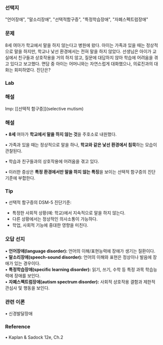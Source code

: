 ### 선택지

"언어장애", "말소리장애", "선택적함구증", "특정학습장애", "자폐스펙트럼장애"

### 문제

8세 여아가 학교에서 말을 하지 않는다고 병원에 왔다. 아이는 가족과 있을 때는 정상적으로 말을 하지만, 학교나 낯선 환경에서는 전혀 말을 하지 않았다. 선생님은 아이가 교실에서 친구들과 상호작용을 거의 하지 않고, 질문에 대답하지 않아 학습에 어려움을 겪고 있다고 보고했다. 면담 중 아이는 어머니와는 자연스럽게 대화했으나, 의료진과의 대화는 회피하였다. 진단은?

### Lab

### 해설

Imp: [[선택적 함구증]](selective mutism)

### 해설

• **8세** 여아가 **학교에서 말을 하지 않는 것**을 주호소로 내원했다.

• 가족과 있을 때는 정상적으로 말을 하나, **학교와 같은 낯선 환경에서 침묵**하는 모습이 관찰된다.

• 학습과 친구들과의 상호작용에 어려움을 겪고 있다.

• 이러한 증상은 **특정 환경에서만 말을 하지 않는 특징**을 보이는 선택적 함구증의 진단 기준에 부합한다.

### Tip

• 선택적 함구증의 DSM-5 진단기준:

- 특정한 사회적 상황(예: 학교)에서 지속적으로 말을 하지 않는다.
- 다른 상황에서는 정상적인 의사소통이 가능하다.
- 학업, 사회적 기능에 중대한 영향을 미친다.

### 오답 선지

• **언어장애(language disorder):** 언어의 이해/표현능력에 장애가 생기는 질환이다.  
• **말소리장애(speech-sound disorder):** 언어의 이해와 표현은 정상이나 발음에 장애가 있는 경우이다.  
• **특정학습장애(specific learning disorder):** 읽기, 쓰기, 수학 등 특정 과목 학습능력에 장애를 보인다.  
• **자폐스펙트럼장애(autism spectrum disorder):** 사회적 상호작용 결함과 제한적 관심사 및 행동을 보인다.

### 관련 이론

• 신경발달장애

### Reference

• Kaplan & Sadock 12e, Ch.2